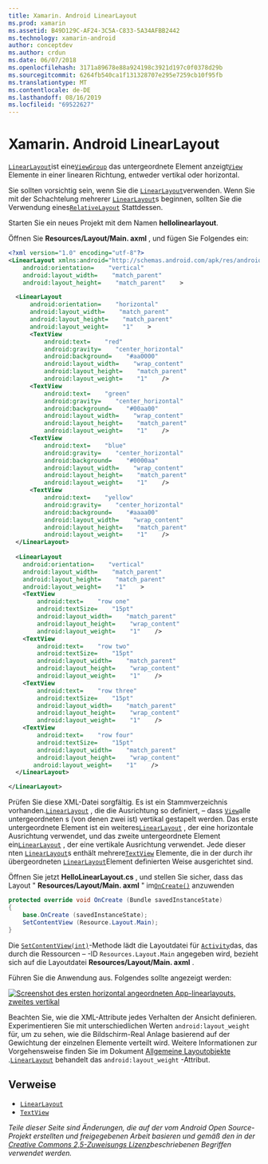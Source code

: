 ```yaml
---
title: Xamarin. Android LinearLayout
ms.prod: xamarin
ms.assetid: B49D129C-AF24-3C5A-C833-5A34AFBB2442
ms.technology: xamarin-android
author: conceptdev
ms.author: crdun
ms.date: 06/07/2018
ms.openlocfilehash: 3171a89678e88a924198c3921d197c0f0378d29b
ms.sourcegitcommit: 6264fb540ca1f131328707e295e7259cb10f95fb
ms.translationtype: MT
ms.contentlocale: de-DE
ms.lasthandoff: 08/16/2019
ms.locfileid: "69522627"
---
```

# <a name="xamarinandroid-linearlayout"></a>Xamarin. Android LinearLayout

[`LinearLayout`](xref:Android.Widget.LinearLayout)ist eine[`ViewGroup`](xref:Android.Views.ViewGroup)
das untergeordnete Element anzeigt[`View`](xref:Android.Views.View)
Elemente in einer linearen Richtung, entweder vertikal oder horizontal.

Sie sollten vorsichtig sein, wenn Sie die [`LinearLayout`](xref:Android.Widget.LinearLayout)verwenden.
Wenn Sie mit der Schachtelung mehrerer [`LinearLayout`](xref:Android.Widget.LinearLayout)s beginnen, sollten Sie die Verwendung eines[`RelativeLayout`](xref:Android.Widget.RelativeLayout)
Stattdessen.

Starten Sie ein neues Projekt mit dem Namen **hellolinearlayout**.

Öffnen Sie **Resources/Layout/Main. axml** , und fügen Sie Folgendes ein:

```xml
<?xml version="1.0" encoding="utf-8"?>
<LinearLayout xmlns:android="http://schemas.android.com/apk/res/android"
    android:orientation=    "vertical"
    android:layout_width=    "match_parent"
    android:layout_height=    "match_parent"    >

  <LinearLayout
      android:orientation=    "horizontal"
      android:layout_width=    "match_parent"
      android:layout_height=    "match_parent"
      android:layout_weight=    "1"    >
      <TextView
          android:text=    "red"
          android:gravity=    "center_horizontal"
          android:background=    "#aa0000"
          android:layout_width=    "wrap_content"
          android:layout_height=    "match_parent"
          android:layout_weight=    "1"    />
      <TextView
          android:text=    "green"
          android:gravity=    "center_horizontal"
          android:background=    "#00aa00"
          android:layout_width=    "wrap_content"
          android:layout_height=    "match_parent"
          android:layout_weight=    "1"    />
      <TextView
          android:text=    "blue"
          android:gravity=    "center_horizontal"
          android:background=    "#0000aa"
          android:layout_width=    "wrap_content"
          android:layout_height=    "match_parent"
          android:layout_weight=    "1"    />
      <TextView
          android:text=    "yellow"
          android:gravity=    "center_horizontal"
          android:background=    "#aaaa00"
          android:layout_width=    "wrap_content"
          android:layout_height=    "match_parent"
          android:layout_weight=    "1"    />
  </LinearLayout>
        
  <LinearLayout
    android:orientation=    "vertical"
    android:layout_width=    "match_parent"
    android:layout_height=    "match_parent"
    android:layout_weight=    "1"    >
    <TextView
        android:text=    "row one"
        android:textSize=    "15pt"
        android:layout_width=    "match_parent"
        android:layout_height=    "wrap_content"
        android:layout_weight=    "1"    />
    <TextView
        android:text=    "row two"
        android:textSize=    "15pt"
        android:layout_width=    "match_parent"
        android:layout_height=    "wrap_content"
        android:layout_weight=    "1"    />
    <TextView
        android:text=    "row three"
        android:textSize=    "15pt"
        android:layout_width=    "match_parent"
        android:layout_height=    "wrap_content"
        android:layout_weight=    "1"    />
    <TextView
        android:text=    "row four"
        android:textSize=    "15pt"
        android:layout_width=    "match_parent"
        android:layout_height=    "wrap_content"
       android:layout_weight=    "1"    />
  </LinearLayout>

</LinearLayout>
```

Prüfen Sie diese XML-Datei sorgfältig. Es ist ein Stammverzeichnis vorhanden.[`LinearLayout`](xref:Android.Widget.LinearLayout)
, die die Ausrichtung so definiert, &ndash; dass [`View`](xref:Android.Views.View)alle untergeordneten s (von denen zwei ist) vertikal gestapelt werden. Das erste untergeordnete Element ist ein weiteres[`LinearLayout`](xref:Android.Widget.LinearLayout)
, der eine horizontale Ausrichtung verwendet, und das zweite untergeordnete Element ein[`LinearLayout`](xref:Android.Widget.LinearLayout)
, der eine vertikale Ausrichtung verwendet. Jede dieser nten [`LinearLayout`](xref:Android.Widget.LinearLayout)s enthält mehrere[`TextView`](xref:Android.Widget.TextView)
Elemente, die in der durch ihr übergeordneten [`LinearLayout`](xref:Android.Widget.LinearLayout)Element definierten Weise ausgerichtet sind.

Öffnen Sie jetzt **HelloLinearLayout.cs** , und stellen Sie sicher, dass das Layout " **Resources/Layout/Main. axml** " im[`OnCreate()`](xref:Android.App.Activity.OnCreate*)
anzuwenden

```csharp
protected override void OnCreate (Bundle savedInstanceState)
{
    base.OnCreate (savedInstanceState);
    SetContentView (Resource.Layout.Main);
}
```

Die [`SetContentView(int)`](xref:Android.App.Activity.SetContentView*)-Methode lädt die Layoutdatei für [`Activity`](xref:Android.App.Activity)das, das durch die Ressourcen &ndash; -ID `Resources.Layout.Main` angegeben wird, bezieht sich auf die Layoutdatei **Resources/Layout/Main. axml** .

Führen Sie die Anwendung aus. Folgendes sollte angezeigt werden:

[![Screenshot des ersten horizontal angeordneten App-linearlayouts, zweites vertikal](linear-layout-images/helloviews1.png)](linear-layout-images/helloviews1.png#lightbox)

Beachten Sie, wie die XML-Attribute jedes Verhalten der Ansicht definieren. Experimentieren Sie mit unterschiedlichen Werten `android:layout_weight` für, um zu sehen, wie die Bildschirm-Real Anlage basierend auf der Gewichtung der einzelnen Elemente verteilt wird. Weitere Informationen zur Vorgehensweise finden Sie im Dokument [Allgemeine Layoutobjekte](https://developer.android.com/guide/topics/ui/declaring-layout.html) .[`LinearLayout`](xref:Android.Widget.LinearLayout)
behandelt das `android:layout_weight` -Attribut.


## <a name="references"></a>Verweise

- [`LinearLayout`](xref:Android.Widget.LinearLayout)
- [`TextView`](xref:Android.Widget.TextView)

_Teile dieser Seite sind Änderungen, die auf der vom Android Open Source-Projekt erstellten und freigegebenen Arbeit basieren und gemäß den in der [Creative Commons 2,5-Zuweisungs Lizenz](http://creativecommons.org/licenses/by/2.5/)beschriebenen Begriffen verwendet werden._
